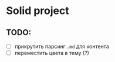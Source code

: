 # Solid project

## TODO:

- [ ] прикрутить парсинг `.md` для контента
- [ ] переместить цвета в тему (?)
